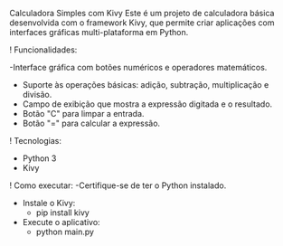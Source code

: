Calculadora Simples com Kivy
Este é um projeto de calculadora básica desenvolvida com o framework Kivy, que permite criar aplicações com interfaces gráficas multi-plataforma em Python.

! Funcionalidades:

  -Interface gráfica com botões numéricos e operadores matemáticos.
  - Suporte às operações básicas: adição, subtração, multiplicação e divisão.
  - Campo de exibição que mostra a expressão digitada e o resultado.
  - Botão "C" para limpar a entrada.
  - Botão "=" para calcular a expressão.

! Tecnologias:
  - Python 3
  - Kivy

! Como executar:
  -Certifique-se de ter o Python instalado.
  - Instale o Kivy:
    - pip install kivy
  - Execute o aplicativo:
    - python main.py
